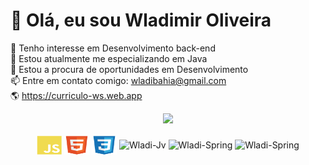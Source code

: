 
# 👋 Olá, eu sou Wladimir Oliveira <br>
  👀 Tenho interesse em Desenvolvimento back-end <br>
  🌱 Estou atualmente me especializando em Java <br>
  💞️ Estou a procura de oportunidades em Desenvolvimento <br>
  📫 Entre em contato comigo: wladibahia@gmail.com <br>
  🌎 https://curriculo-ws.web.app

<div align="center">
  <a href="https://github.com/wladi-silva">
  <img height="180em" src="https://github-readme-stats.vercel.app/api?username=wladi-silva&show_icons=true&theme=dark&include_all_commits=true&count_private=true"/>
  </a>
</div>
<div align="center" style="display: inline_block"><br>
  <img align="center" alt="Wladi-Js" height="30" width="40" src="https://raw.githubusercontent.com/devicons/devicon/master/icons/javascript/javascript-plain.svg">
  <img align="center" alt="Wladi-HTML" height="30" width="40" src="https://raw.githubusercontent.com/devicons/devicon/master/icons/html5/html5-original.svg">
  <img align="center" alt="Wladi-CSS" height="30" width="40" src="https://raw.githubusercontent.com/devicons/devicon/master/icons/css3/css3-original.svg">
  <img align="center" alt="Wladi-Jv" height="30" width="40" src="https://cdn.jsdelivr.net/gh/devicons/devicon/icons/java/java-original.svg">
  <img align="center" alt="Wladi-Spring" height="30" width="40" src="https://cdn.jsdelivr.net/gh/devicons/devicon/icons/spring/spring-original.svg">
  <img align="center" alt="Wladi-Spring" height="30" width="40" src="https://cdn.jsdelivr.net/gh/devicons/devicon/icons/mysql/mysql-original.svg">
  
</div>
  
  ##
  
 

